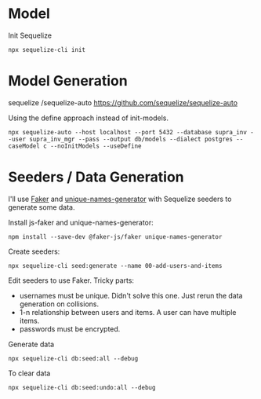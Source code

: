 # Model

Init Sequelize
```
npx sequelize-cli init
```


# Model Generation
sequelize /sequelize-auto
https://github.com/sequelize/sequelize-auto

Using the define approach instead of init-models.

```
npx sequelize-auto --host localhost --port 5432 --database supra_inv --user supra_inv_mgr --pass --output db/models --dialect postgres --caseModel c --noInitModels --useDefine
```

# Seeders / Data Generation
I'll use [Faker](https://github.com/faker-js/faker) and [unique-names-generator](https://github.com/andreasonny83/unique-names-generator) with Sequelize seeders to generate some data.

Install js-faker and unique-names-generator:
```
npm install --save-dev @faker-js/faker unique-names-generator
```

Create seeders:
```
npx sequelize-cli seed:generate --name 00-add-users-and-items
```

Edit seeders to use Faker.
Tricky parts:
- usernames must be unique.  Didn't solve this one.  Just rerun the data generation on collisions.
- 1-n relationship between users and items.  A user can have multiple items.
- passwords must be encrypted. 

Generate data
```
npx sequelize-cli db:seed:all --debug
```

To clear data
```
npx sequelize-cli db:seed:undo:all --debug
```

